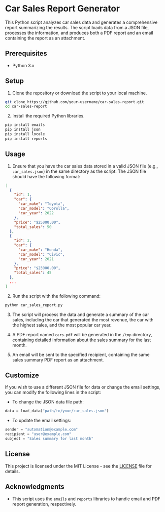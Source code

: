 # Car Sales Report Generator

This Python script analyzes car sales data and generates a comprehensive report summarizing the results. The script loads data from a JSON file, processes the information, and produces both a PDF report and an email containing the report as an attachment.

## Prerequisites

- Python 3.x

## Setup

1. Clone the repository or download the script to your local machine.

```bash
git clone https://github.com/your-username/car-sales-report.git
cd car-sales-report
```

2. Install the required Python libraries.

```bash
pip install emails
pip install json
pip install locale
pip install reports
```

## Usage

1. Ensure that you have the car sales data stored in a valid JSON file (e.g., `car_sales.json`) in the same directory as the script. The JSON file should have the following format:

```json
[
  {
    "id": 1,
    "car": {
      "car_make": "Toyota",
      "car_model": "Corolla",
      "car_year": 2022
    },
    "price": "$25000.00",
    "total_sales": 50
  },
  {
    "id": 2,
    "car": {
      "car_make": "Honda",
      "car_model": "Civic",
      "car_year": 2021
    },
    "price": "$23000.00",
    "total_sales": 45
  },
  ...
]
```

2. Run the script with the following command:

```bash
python car_sales_report.py
```

3. The script will process the data and generate a summary of the car sales, including the car that generated the most revenue, the car with the highest sales, and the most popular car year.

4. A PDF report named `cars.pdf` will be generated in the `/tmp` directory, containing detailed information about the sales summary for the last month.

5. An email will be sent to the specified recipient, containing the same sales summary PDF report as an attachment.

## Customize

If you wish to use a different JSON file for data or change the email settings, you can modify the following lines in the script:

- To change the JSON data file path:

```python
data = load_data("path/to/your/car_sales.json")
```

- To update the email settings:

```python
sender = "automation@example.com"
recipient = "user@example.com"
subject = "Sales summary for last month"
```

## License

This project is licensed under the MIT License - see the [LICENSE](LICENSE) file for details.

## Acknowledgments

- This script uses the `emails` and `reports` libraries to handle email and PDF report generation, respectively.